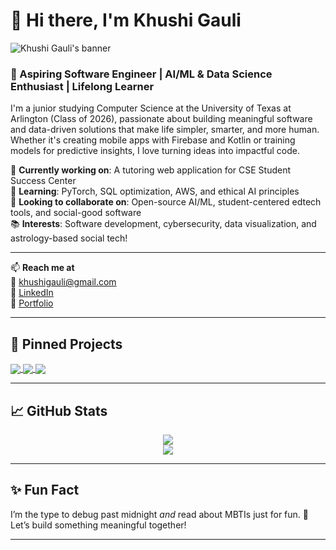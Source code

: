 # 👋 Hi there, I'm Khushi Gauli

![Khushi Gauli's banner](https://your-banner-image-url.com) <!-- optional -->

### 🚀 Aspiring Software Engineer | AI/ML & Data Science Enthusiast | Lifelong Learner

I'm a junior studying Computer Science at the University of Texas at Arlington (Class of 2026), passionate about building meaningful software and data-driven solutions that make life simpler, smarter, and more human. Whether it's creating mobile apps with Firebase and Kotlin or training models for predictive insights, I love turning ideas into impactful code. 

🔭 **Currently working on**: A tutoring web application for CSE Student Success Center  
🌱 **Learning**: PyTorch, SQL optimization, AWS, and ethical AI principles  
🤝 **Looking to collaborate on**: Open-source AI/ML, student-centered edtech tools, and social-good software  
📚 **Interests**: Software development, cybersecurity, data visualization, and astrology-based social tech!

---

📫 **Reach me at**  
📧 khushigauli@gmail.com  
🔗 [LinkedIn](https://www.linkedin.com/in/khushigauli/)  
💼 [Portfolio](https://shi-web.github.io/Portfolio/)  

---

## 📌 Pinned Projects

<a href="https://github.com/yourusername/fall-ai-studio-zodiac-predictor">
  <img align="center" src="https://github-readme-stats.vercel.app/api/pin/?username=shi-web&repo=bugHouse&theme=default" />
</a>

<a href="https://github.com/yourusername/airbnb-logistic-regression">
  <img align="center" src="https://github-readme-stats.vercel.app/api/pin/?username=shi-web&repo=ModelSelectionForLogisticRegression&theme=default" />
</a>

<a href="https://github.com/yourusername/cse-tutoring-app">
  <img align="center" src="https://github-readme-stats.vercel.app/api/pin/?username=shi-web&repo=Simple-Unix-Shell&theme=default" />
</a>

---

## 📈 GitHub Stats

<p align="center">
  <img src="https://github-readme-streak-stats.herokuapp.com/?user=yourusername&theme=default" />
  <br />
  <img src="https://github-readme-stats.vercel.app/api/top-langs/?username=yourusername&layout=compact&theme=default" />
</p>

---

## ✨ Fun Fact

I’m the type to debug past midnight *and* read about MBTIs just for fun. 🌌 Let’s build something meaningful together!

---


